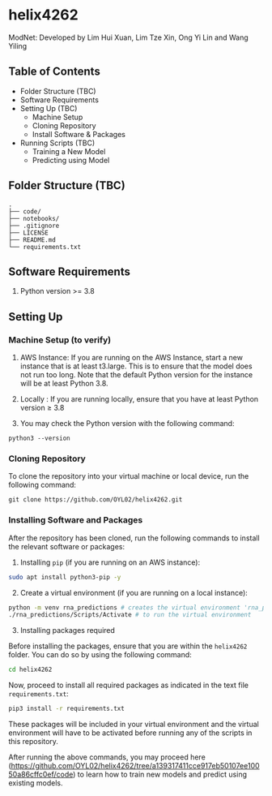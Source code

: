 # helix4262
ModNet: Developed by Lim Hui Xuan, Lim Tze Xin, Ong Yi Lin and Wang Yiling

## Table of Contents
- Folder Structure (TBC)
- Software Requirements 
- Setting Up (TBC)
    - Machine Setup
    - Cloning Repository
    - Install Software & Packages
- Running Scripts (TBC)
    - Training a New Model
    - Predicting using Model

## Folder Structure (TBC)

```
.
├── code/
├── notebooks/
├── .gitignore
├── LICENSE
├── README.md
└── requirements.txt
```

## Software Requirements

1. Python version >= 3.8

## Setting Up

### Machine Setup  (to verify)

1. AWS Instance: If you are running on the AWS Instance, start a new instance that is at least t3.large. This is to ensure that the model does not run too long. Note that the default Python version for the instance will be at least Python 3.8.

2. Locally : If you are running locally, ensure that you have at least Python version ≥ 3.8
3. You may check the Python version with the following command:
```
python3 --version
```

### Cloning Repository

To clone the repository into your virtual machine or local device, run the following command:
```
git clone https://github.com/OYL02/helix4262.git
```

### Installing Software and Packages

After the repository has been cloned, run the following commands to install the relevant software or packages:

1. Installing `pip` (if you are running on an AWS instance):

```bash
sudo apt install python3-pip -y
```

2. Create a virtual environment (if you are running on a local instance):

```bash
python -m venv rna_predictions # creates the virtual environment 'rna_predictions'
./rna_predictions/Scripts/Activate # to run the virtual environment
```

3. Installing packages required

Before installing the packages, ensure that you are within the `helix4262` folder. You can do so by using the following command:

```bash
cd helix4262
```

Now, proceed to install all required packages as indicated in the text file `requirements.txt`:

```bash
pip3 install -r requirements.txt
```

These packages will be included in your virtual environment and the virtual environment will have to be activated before running any of the scripts in this repository.


After running the above commands, you may proceed here (https://github.com/OYL02/helix4262/tree/a139317411cce917eb50107ee10050a86cffc0ef/code) to learn how to train new models and predict using existing models.

